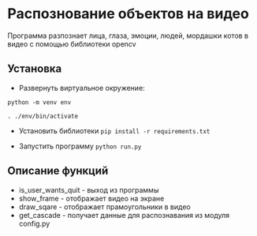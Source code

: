 # Распознование объектов на видео

Программа разпознает лица, глаза, эмоции, людей, мордашки котов в видео с помощью библиотеки opencv

## Установка

* Развернуть виртуальное окружение:
```
python -m venv env

. ./env/bin/activate
```

* Установить библиотеки `pip install -r requirements.txt`

* Запустить программу `python run.py`

## Описание функций

* is_user_wants_quit - выход из программы
* show_frame - отображает видео на экране
* draw_sqare - отображает прамоугольники в видео
* get_cascade - получает данные для распознавания из модуля config.py
